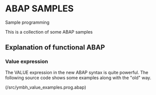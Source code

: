 # ABAP SAMPLES
 Sample programming

This is a collection of some ABAP samples


## Explanation of functional ABAP
### Value expression
The VALUE expression in the new ABAP syntax is quite powerful. The following source code shows some examples along with the "old" way.

(/src/ymbh_value_examples.prog.abap)
